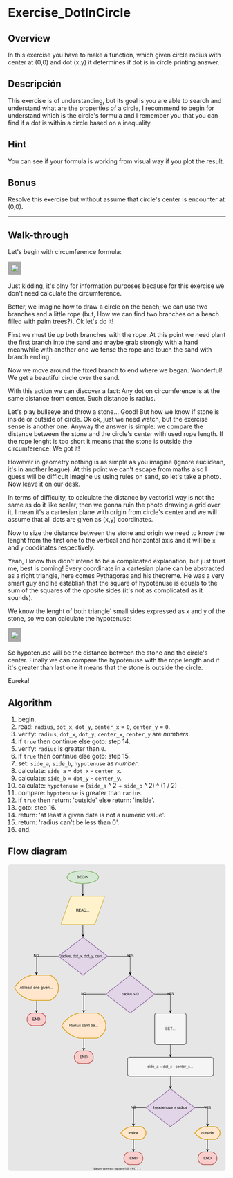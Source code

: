 # Exercise_DotInCircle

## Overview

In this exercise you have to make a function, which given circle radius with
center at (0,0) and dot (x,y) it determines if dot is in circle printing answer.

## Descripción

This exercise is of understanding, but its goal is you are able to search and
understand what are the properties of a circle, I recommend to begin for
understand which is the circle's formula and I remember you that you can find
if a dot is within a circle based on a inequality.

## Hint

You can see if your formula is working from visual way if you plot the result.

## Bonus

Resolve this exercise but without assume that circle's center is encounter at
(0,0).

---

## Walk-through

Let's begin with circumference formula:

<img src="https://render.githubusercontent.com/render/math?math=C%20=%202\pi%20r" style="background: #aaa; padding: 7.5px; border-radius: 2.5px;">

Just kidding, it's olny for information purposes because for this exercise we
don't need calculate the circumference.

Better, we imagine how to draw a circle on the beach; we can use two branches
and a little rope (but, How we can find two branches on a beach filled with palm
trees?). Ok let's do it!

First we must tie up both branches with the rope. At this point we need plant
the first branch into the sand and maybe grab strongly with a hand meanwhile
with another one we tense the rope and touch the sand with branch ending.

Now we move around the fixed branch to end where we began. Wonderful! We get a
beautiful circle over the sand.

With this action we can discover a fact: Any dot on circumference is at the
same distance from center. Such distance is radius.

Let's play bullseye and throw a stone... Good! But how we know if stone is
inside or outside of circle. Ok ok, just we need watch, but the exercise sense
is another one. Anyway the answer is simple: we compare the distance between the
stone and the circle's center with used rope length. If the rope lenght is too
short it means that the stone is outside the circumference. We got it!

However in geometry nothing is as simple as you imagine (ignore euclidean, it's
in another league). At this point we can't escape from maths also I guess will
be difficult imagine us using rules on sand, so let's take a photo. Now leave it
on our desk.

In terms of difficulty, to calculate the distance by vectorial way is not the
same as do it like scalar, then we gonna ruin the photo drawing a grid over it,
I mean it's a cartesian plane with origin from circle's center and we will
assume that all dots are given as (x,y) coordinates.

Now to size the distance between the stone and origin we need to know the lenght
from the first one to the vertical and horizontal axis and it will be `x` and
`y` coodinates respectively.

Yeah, I know this didn't intend to be a complicated explanation, but just trust
me, best  is coming! Every coordinate in a cartesian plane can be abstracted as
a right triangle, here comes Pythagoras and his theoreme. He was a very smart
guy and he establish that the square of hypotenuse is equals to the sum of the
squares of the oposite sides (it's not as complicated as it sounds).

We know the lenght of both triangle' small sides expressed as `x` and `y` of the
stone, so we can calculate the hypotenuse:

<img src="https://render.githubusercontent.com/render/math?math=h%20=%20\sqrt{x^{2}%20%2b+%20y^{2}}" style="background: #aaa; padding: 7.5px; border-radius: 2.5px;">

So hypotenuse will be the distance between the stone and the circle's center.
Finally we can compare the hypotenuse with the rope length and if it's greater
than last one it means that the stone is outside the circle.

Eureka!

## Algorithm

 1. begin.
 2. read: `radius`, `dot_x`, `dot_y`, `center_x` = `0`, `center_y` = `0`.
 3. verify: `radius`, `dot_x`, `dot_y`, `center_x`, `center_y` are _numbers_.
 4. if `true` then continue else goto: step 14.
 5. verify: `radius` is greater than `0`.
 6. if `true` then continue else goto: step 15.
 7. set: `side_a`, `side_b`, `hypotenuse` as _number_.
 8. calculate: `side_a` = `dot_x` - `center_x`.
 9. calculate: `side_b` = `dot_y` - `center_y`.
10. calculate: `hypotenuse` = (`side_a` ^ 2 + `side_b` ^ 2) ^ (1 / 2)
11. compare: `hypotenuse` is greater than `radius`.
12. if `true` then return: 'outside' else return: 'inside'.
13. goto: step 16.
14. return: 'at least a given data is not a numeric value'.
15. return: 'radius can't be less than 0'.
16. end.

## Flow diagram

![dot in circle flow diagram](dot-in-circle-flow-diagram.svg)

